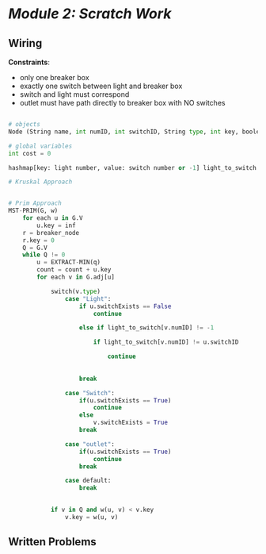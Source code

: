 # ***Module 2: Scratch Work***

## **Wiring**
**Constraints**:
- only one breaker box
- exactly one switch between light and breaker box
- switch and light must correspond
- outlet must have path directly to breaker box with NO switches

```python

# objects
Node (String name, int numID, int switchID, String type, int key, boolean switchExists)

# global variables
int cost = 0

hashmap[key: light number, value: switch number or -1] light_to_switch # hashmap to map light with switches (if -1; then no switch exists)

# Kruskal Approach


# Prim Approach
MST-PRIM(G, w)
    for each u in G.V
        u.key = inf
    r = breaker_node
    r.key = 0
    Q = G.V
    while Q != 0
        u = EXTRACT-MIN(q)
        count = count + u.key
        for each v in G.adj[u]

            switch(v.type)
                case "Light":
                    if u.switchExists == False
                        continue

                    else if light_to_switch[v.numID] != -1

                        if light_to_switch[v.numID] != u.switchID

                            continue
                    
                    
                    break

                case "Switch":
                    if(u.switchExists == True)
                        continue
                    else
                        v.switchExists = True
                    break

                case "outlet":
                    if(u.switchExists == True)
                        continue
                    break

                case default:
                    break

        
            if v in Q and w(u, v) < v.key                
                v.key = w(u, v)

```

## **Written Problems**